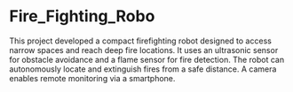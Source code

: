 # Fire_Fighting_Robo
This project developed a compact firefighting robot designed to access narrow spaces and reach deep fire locations. It uses an ultrasonic sensor for obstacle avoidance and a flame sensor for fire detection. The robot can autonomously locate and extinguish fires from a safe distance.  A camera enables remote monitoring via a smartphone.
